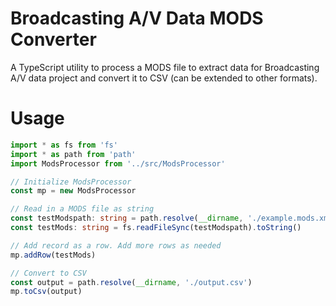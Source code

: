 # Broadcasting A/V Data MODS Converter

A TypeScript utility to process a MODS file to extract data for Broadcasting A/V data project and convert it to CSV (can be extended to other formats).

# Usage

```ts
import * as fs from 'fs'
import * as path from 'path'
import ModsProcessor from '../src/ModsProcessor'

// Initialize ModsProcessor
const mp = new ModsProcessor

// Read in a MODS file as string
const testModspath: string = path.resolve(__dirname, './example.mods.xml')
const testMods: string = fs.readFileSync(testModspath).toString()

// Add record as a row. Add more rows as needed
mp.addRow(testMods)

// Convert to CSV
const output = path.resolve(__dirname, './output.csv')
mp.toCsv(output)
```

